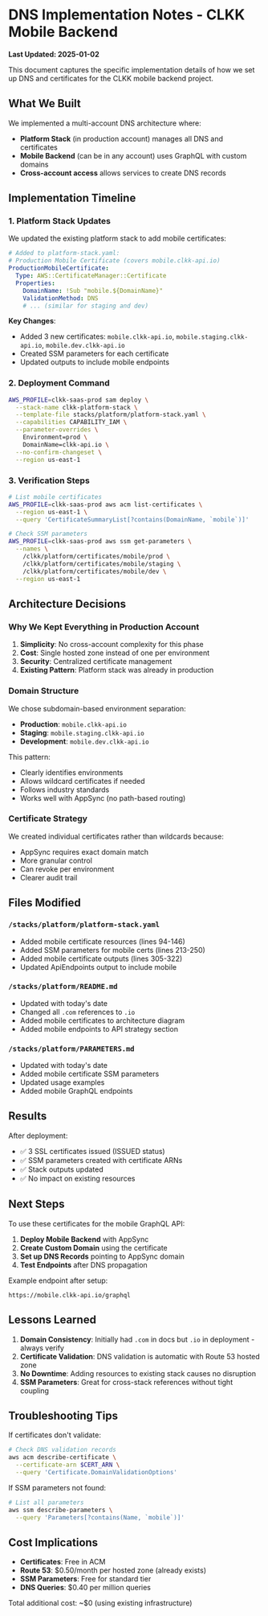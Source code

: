 # DNS Implementation Notes - CLKK Mobile Backend

**Last Updated: 2025-01-02**

This document captures the specific implementation details of how we set up DNS and certificates for the CLKK mobile backend project.

## What We Built

We implemented a multi-account DNS architecture where:
- **Platform Stack** (in production account) manages all DNS and certificates
- **Mobile Backend** (can be in any account) uses GraphQL with custom domains
- **Cross-account access** allows services to create DNS records

## Implementation Timeline

### 1. Platform Stack Updates

We updated the existing platform stack to add mobile certificates:

```yaml
# Added to platform-stack.yaml:
# Production Mobile Certificate (covers mobile.clkk-api.io)
ProductionMobileCertificate:
  Type: AWS::CertificateManager::Certificate
  Properties:
    DomainName: !Sub "mobile.${DomainName}"
    ValidationMethod: DNS
    # ... (similar for staging and dev)
```

**Key Changes**:
- Added 3 new certificates: `mobile.clkk-api.io`, `mobile.staging.clkk-api.io`, `mobile.dev.clkk-api.io`
- Created SSM parameters for each certificate
- Updated outputs to include mobile endpoints

### 2. Deployment Command

```bash
AWS_PROFILE=clkk-saas-prod sam deploy \
  --stack-name clkk-platform-stack \
  --template-file stacks/platform/platform-stack.yaml \
  --capabilities CAPABILITY_IAM \
  --parameter-overrides \
    Environment=prod \
    DomainName=clkk-api.io \
  --no-confirm-changeset \
  --region us-east-1
```

### 3. Verification Steps

```bash
# List mobile certificates
AWS_PROFILE=clkk-saas-prod aws acm list-certificates \
  --region us-east-1 \
  --query 'CertificateSummaryList[?contains(DomainName, `mobile`)]'

# Check SSM parameters
AWS_PROFILE=clkk-saas-prod aws ssm get-parameters \
  --names \
    /clkk/platform/certificates/mobile/prod \
    /clkk/platform/certificates/mobile/staging \
    /clkk/platform/certificates/mobile/dev \
  --region us-east-1
```

## Architecture Decisions

### Why We Kept Everything in Production Account

1. **Simplicity**: No cross-account complexity for this phase
2. **Cost**: Single hosted zone instead of one per environment
3. **Security**: Centralized certificate management
4. **Existing Pattern**: Platform stack was already in production

### Domain Structure

We chose subdomain-based environment separation:
- **Production**: `mobile.clkk-api.io`
- **Staging**: `mobile.staging.clkk-api.io`
- **Development**: `mobile.dev.clkk-api.io`

This pattern:
- Clearly identifies environments
- Allows wildcard certificates if needed
- Follows industry standards
- Works well with AppSync (no path-based routing)

### Certificate Strategy

We created individual certificates rather than wildcards because:
- AppSync requires exact domain match
- More granular control
- Can revoke per environment
- Clearer audit trail

## Files Modified

### `/stacks/platform/platform-stack.yaml`
- Added mobile certificate resources (lines 94-146)
- Added SSM parameters for mobile certs (lines 213-250)
- Added mobile certificate outputs (lines 305-322)
- Updated ApiEndpoints output to include mobile

### `/stacks/platform/README.md`
- Updated with today's date
- Changed all `.com` references to `.io`
- Added mobile certificates to architecture diagram
- Added mobile endpoints to API strategy section

### `/stacks/platform/PARAMETERS.md`
- Updated with today's date  
- Added mobile certificate SSM parameters
- Updated usage examples
- Added mobile GraphQL endpoints

## Results

After deployment:
- ✅ 3 SSL certificates issued (ISSUED status)
- ✅ SSM parameters created with certificate ARNs
- ✅ Stack outputs updated
- ✅ No impact on existing resources

## Next Steps

To use these certificates for the mobile GraphQL API:

1. **Deploy Mobile Backend** with AppSync
2. **Create Custom Domain** using the certificate
3. **Set up DNS Records** pointing to AppSync domain
4. **Test Endpoints** after DNS propagation

Example endpoint after setup:
```
https://mobile.clkk-api.io/graphql
```

## Lessons Learned

1. **Domain Consistency**: Initially had `.com` in docs but `.io` in deployment - always verify
2. **Certificate Validation**: DNS validation is automatic with Route 53 hosted zone
3. **No Downtime**: Adding resources to existing stack causes no disruption
4. **SSM Parameters**: Great for cross-stack references without tight coupling

## Troubleshooting Tips

If certificates don't validate:
```bash
# Check DNS validation records
aws acm describe-certificate \
  --certificate-arn $CERT_ARN \
  --query 'Certificate.DomainValidationOptions'
```

If SSM parameters not found:
```bash
# List all parameters
aws ssm describe-parameters \
  --query 'Parameters[?contains(Name, `mobile`)]'
```

## Cost Implications

- **Certificates**: Free in ACM
- **Route 53**: $0.50/month per hosted zone (already exists)
- **SSM Parameters**: Free for standard tier
- **DNS Queries**: $0.40 per million queries

Total additional cost: ~$0 (using existing infrastructure)